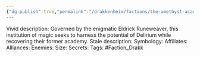 ```yaml
---
{"dg-publish":true,"permalink":"/drakkenheim/factions/the-amethyst-academy/"}
---
```



Vivid description: Governed by the enigmatic Eldrick Runeweaver, this institution of magic seeks to harness the potential of Delirium while recovering their former academy.
Stale description: 
Symbology: 
Affiliates: 
Alliances: 
Enemies: 
Size: 
Secrets: 
Tags: #Faction_Drakk 